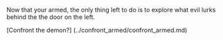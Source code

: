 Now that your armed, the only thing left to do is
to explore what evil lurks behind the the door on the left.

[Confront the demon?] (../confront_armed/confront_armed.md)